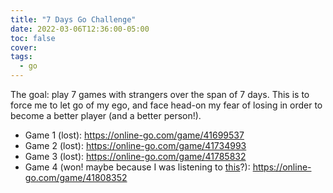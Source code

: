 ```yaml
---
title: "7 Days Go Challenge"
date: 2022-03-06T12:36:00-05:00
toc: false
cover:
tags:
  - go
---
```


The goal: play 7 games with strangers over the span of 7 days. This is to force me to let go of my ego, and
face head-on my fear of losing in order to become a better player (and a better person!).

- Game 1 (lost): https://online-go.com/game/41699537
- Game 2 (lost): https://online-go.com/game/41734993
- Game 3 (lost): https://online-go.com/game/41785832
- Game 4 (won! maybe because I was listening to [this](https://barxmusic.bandcamp.com/album/in-gear)?): https://online-go.com/game/41808352
